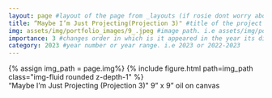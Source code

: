 ```yaml
---
layout: page #layout of the page from _layouts (if rosie dont worry about this)
title: “Maybe I’m Just Projecting(Projection 3)" #title of the project
img: assets/img/portfolio_images/9_.jpeg #image path. i.e assets/img/portfolio_images/1_.jpg
importance: 3 #changes order in which is it appeared in the year its displayed in
category: 2023 #year number or year range. i.e 2023 or 2022-2023
---
```


<div class="row">
    <div class="col-sm mt-3 mt-md-0">
        {% assign img_path = page.img%}
        {% include figure.html path=img_path  class="img-fluid rounded z-depth-1" %}
    </div>
</div>
<div class="caption">
    “Maybe I’m Just Projecting (Projection 3)" 9” x 9” oil on canvas
</div>
